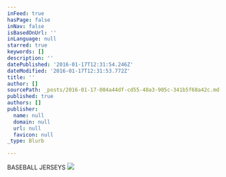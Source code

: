 ```yaml
---
inFeed: true
hasPage: false
inNav: false
isBasedOnUrl: ''
inLanguage: null
starred: true
keywords: []
description: ''
datePublished: '2016-01-17T12:31:54.246Z'
dateModified: '2016-01-17T12:31:53.772Z'
title: ''
author: []
sourcePath: _posts/2016-01-17-004a44df-cd55-48a3-905c-341b5f68a42c.md
published: true
authors: []
publisher:
  name: null
  domain: null
  url: null
  favicon: null
_type: Blurb

---
```

BASEBALL JERSEYS
![](https://s3-us-west-2.amazonaws.com/the-grid-img/p/0bb4ead257a8504bc3ce122a744f0d1fcf871163.jpg)